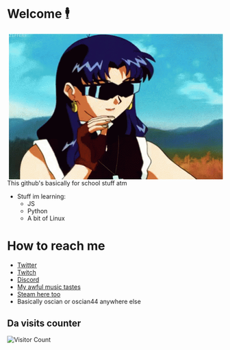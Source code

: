 # Welcome 🕴️
<img hight="400" width="500" alt="GIF" align="right" src="https://github.com/oscian44/oscian44/blob/main/gifs/Milfsato.gif">

This github's basically for school stuff atm

- Stuff im learning:
   - JS
   - Python 
   - A bit of Linux

# How to reach me
- <a href="https://twitter.com/oscian44">Twitter</a>
- <a href="https://twitch.tv/oscian44">Twitch</a>
- <a href="https://discord.gg/GAPm6gsEGp">Discord</a>
- <a href="https://open.spotify.com/user/oscian?si=e27b53e919144e26">My awful music tastes</a>
- <a href="http://steamcommunity.com/profiles/xdlmaoimdying">Steam here too</a>
- Basically oscian or oscian44 anywhere else

## Da visits counter
![Visitor Count](https://profile-counter.glitch.me/oscian44/count.svg)


